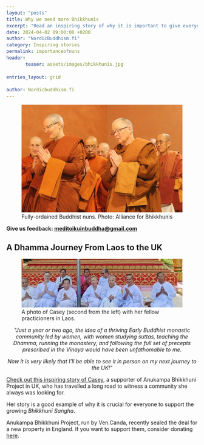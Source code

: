 ```yaml
---
layout: "posts"
title: Why we need more Bhikkhunīs
excerpt: "Read an inspiring story of why it is important to give everyone the chance to practice the Dhamma whole-heartedly."
date: 2024-04-02 09:00:00 +0200
author: "NordicBuddhism.fi"
category: Inspiring stories
permalink: importanceofnuns
header: 
       teaser: assets/images/bhikkhunis.jpg

entries_layout: grid

author: Nordicbuddhism.fi
---
```

<figure>
<img src="assets/images/bhikkhunis.jpg" alt="bhikkhunis">
<figcaption> Fully-ordained Buddhist nuns. Photo: Alliance for Bhikkhunis</figcaption>
</figure>

<b> Give us feedback: meditoikuinbuddha@gmail.com</b>

<h2>A Dhamma Journey From Laos to the UK</h2>

<figure>
<img src="assets/images/Wat-pa-nadi-1.jpeg" alt="watpanadi">
<figcaption> A photo of Casey (second from the left) with her fellow practicioners in Laos.</figcaption>
</figure>

<center><i>"Just a year or two ago, the idea of a thriving Early Buddhist monastic community led by women, with women studying suttas, teaching the Dhamma, running the monastery, and following the full set of precepts prescribed in the Vinaya would have been unfathomable to me. 

Now it is very likely that I’ll be able to see it in person on my next journey to the UK!"</i></center>

<a href="https://anukampaproject.org/2024/02/28/a-dhamma-journey-from-laos-to-the-uk/">Check out this inspiring story of Casey</a>, a supporter of Anukampa Bhikkhuni Project in UK, who has travelled a long road to witness a community she always was looking for. 

Her story is a good example of why it is crucial for everyone to support the growing <i>Bhikkhunī Saṅgha</i>.

Anukampa Bhikkhuni Project, run by Ven.Canda, recently sealed the deal for a new property in England. If you want to support them, consider donating <a href="https://anukampaproject.org/donate/">here</a>. 
